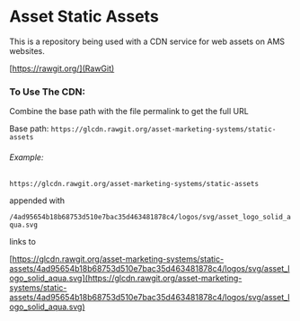 # Asset Static Assets

This is a repository being used with a CDN service for web assets on AMS websites.

[https://rawgit.org/](RawGit)

### To Use The CDN:

Combine the base path with the file permalink to get the full URL

Base path: `https://glcdn.rawgit.org/asset-marketing-systems/static-assets`

###### Example:

`https://glcdn.rawgit.org/asset-marketing-systems/static-assets` 

appended with

`/4ad95654b18b68753d510e7bac35d463481878c4/logos/svg/asset_logo_solid_aqua.svg` 

links to

[https://glcdn.rawgit.org/asset-marketing-systems/static-assets/4ad95654b18b68753d510e7bac35d463481878c4/logos/svg/asset_logo_solid_aqua.svg](https://glcdn.rawgit.org/asset-marketing-systems/static-assets/4ad95654b18b68753d510e7bac35d463481878c4/logos/svg/asset_logo_solid_aqua.svg)
